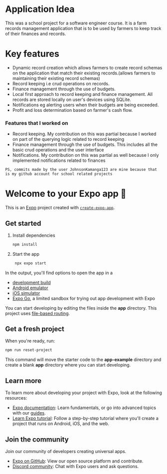 # Application Idea
This was a school project for a software engineer course. It is a farm records management application that is to be used by farmers to keep track of their finances and records.

# Key features
- Dynamic record creation which allows farmers to create record schemas on the application that match their existing records.(allows farmers to maintaining their existing record schemas)
- Record keeping i.e crud operations on records.
- Finance management through the use of budgets.
- Local first approach to record keeping and finance management. All records are stored locally on user's devices using SQLite.
- Notifications eg alerting users when their budgets are being exceeded.
- Profit and loss determination based on farmer's cash flow.
  
### Features that I worked on
- Record keeping. My contribution on this was partial because I worked on part of the querying logic related to record keeping
- Finance management through the use of budgets. This includes all the basic crud operations and the user interface
- Notifications. My contribution on this was partial as well because I only implemented notifications related to finances

`PS, commits made by the user JohnsonKamanga123 are mine because that is my github account for school related projects`

# Welcome to your Expo app 👋

This is an [Expo](https://expo.dev) project created with [`create-expo-app`](https://www.npmjs.com/package/create-expo-app).

## Get started

1. Install dependencies

   ```bash
   npm install
   ```

2. Start the app

   ```bash
    npx expo start
   ```

In the output, you'll find options to open the app in a

- [development build](https://docs.expo.dev/develop/development-builds/introduction/)
- [Android emulator](https://docs.expo.dev/workflow/android-studio-emulator/)
- [iOS simulator](https://docs.expo.dev/workflow/ios-simulator/)
- [Expo Go](https://expo.dev/go), a limited sandbox for trying out app development with Expo

You can start developing by editing the files inside the **app** directory. This project uses [file-based routing](https://docs.expo.dev/router/introduction).

## Get a fresh project

When you're ready, run:

```bash
npm run reset-project
```

This command will move the starter code to the **app-example** directory and create a blank **app** directory where you can start developing.

## Learn more

To learn more about developing your project with Expo, look at the following resources:

- [Expo documentation](https://docs.expo.dev/): Learn fundamentals, or go into advanced topics with our [guides](https://docs.expo.dev/guides).
- [Learn Expo tutorial](https://docs.expo.dev/tutorial/introduction/): Follow a step-by-step tutorial where you'll create a project that runs on Android, iOS, and the web.

## Join the community

Join our community of developers creating universal apps.

- [Expo on GitHub](https://github.com/expo/expo): View our open source platform and contribute.
- [Discord community](https://chat.expo.dev): Chat with Expo users and ask questions.
